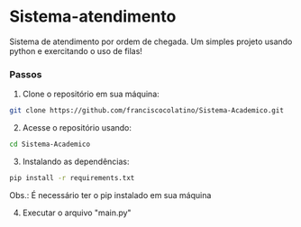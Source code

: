 # Sistema-atendimento
Sistema de atendimento por ordem de chegada. Um simples projeto usando python e exercitando o uso de filas!

### Passos

1. Clone o repositório em sua máquina:
  ```bash
  git clone https://github.com/franciscocolatino/Sistema-Academico.git
  ```
2. Acesse o repositório usando:
  ```bash
  cd Sistema-Academico
  ```
3. Instalando as dependências:
  ```bash
  pip install -r requirements.txt
  ```
  Obs.: É necessário ter o pip instalado em sua máquina
  
  4. Executar o arquivo "main.py"
